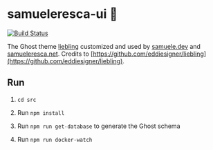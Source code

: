 # samueleresca-ui :rocket:

[![Build Status](https://dev.azure.com/samueleresca0753/samuelerescablog-ui/_apis/build/status/samueleresca.samuelerescablog-ui?branchName=master)](https://dev.azure.com/samueleresca0753/samuelerescablog-ui/_build/latest?definitionId=34&branchName=master)

The Ghost theme [liebling](https://github.com/eddiesigner/liebling) customized and used by [samuele.dev](https://samuele.dev) and [samueleresca.net](https://samueleresca.net). Credits to [https://github.com/eddiesigner/liebling](https://github.com/eddiesigner/liebling).

## Run

1. `cd src`

2. Run `npm install`

3. Run `npm run get-database` to generate the Ghost schema

4. Run `npm run docker-watch`


